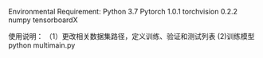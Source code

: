 Environmental Requirement:
Python 3.7
Pytorch 1.0.1
torchvision 0.2.2
numpy
tensorboardX

使用说明：
（1）更改相关数据集路径，定义训练、验证和测试列表
(2)训练模型
python multimain.py

